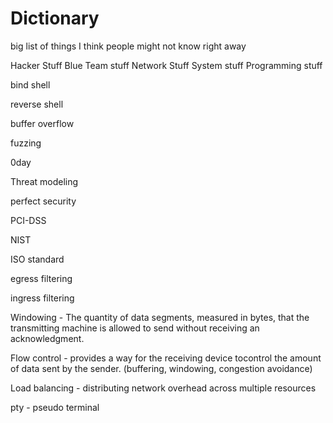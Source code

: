 # Dictionary

big list of things I think people might not know right away

Hacker Stuff
Blue Team stuff
Network Stuff
System stuff
Programming stuff



bind shell

reverse shell

buffer overflow

fuzzing

0day

Threat modeling

perfect security

PCI-DSS

NIST

ISO standard

egress filtering

ingress filtering

Windowing - The quantity of data segments, measured in bytes, that the transmitting machine is allowed to send without receiving an acknowledgment.

Flow control - provides a way for the receiving device tocontrol the amount of data sent by the sender. (buffering, windowing, congestion avoidance)

Load balancing - distributing network overhead across multiple resources

pty - pseudo terminal

